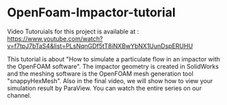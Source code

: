 # OpenFoam-Impactor-tutorial
Video Tutoruials for this project is available at : https://www.youtube.com/watch?v=f7tpJ7bTaS4&list=PLsNqnGDf5tT8iNXBwYbNX1UunDspERUHU

This tutorial is about "How to simulate a particulate flow in an impactor with the OpenFOAM software". The impactor geometry is created in SolidWorks and the meshing software is the OpenFOAM mesh generation tool "snappyHexMesh". Also in the final video, we will show how to view your simulation result by ParaView. You can watch the entire series on our channel. 
